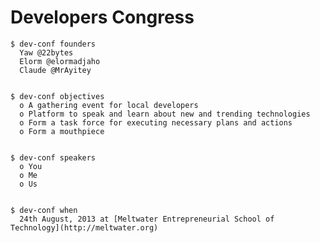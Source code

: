 # Developers Congress
	$ dev-conf founders
	  Yaw @22bytes
	  Elorm @elormadjaho
	  Claude @MrAyitey


	$ dev-conf objectives
	  o A gathering event for local developers
	  o Platform to speak and learn about new and trending technologies
	  o Form a task force for executing necessary plans and actions
	  o Form a mouthpiece

	
	$ dev-conf speakers
	  o You
	  o Me
	  o Us


	$ dev-conf when
	  24th August, 2013 at [Meltwater Entrepreneurial School of Technology](http://meltwater.org)
